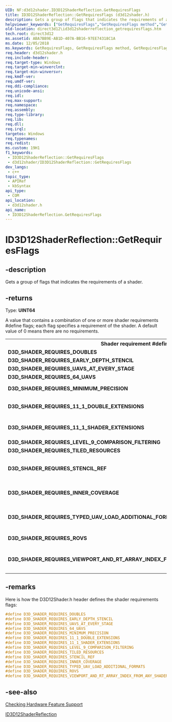 ```yaml
---
UID: NF:d3d12shader.ID3D12ShaderReflection.GetRequiresFlags
title: ID3D12ShaderReflection::GetRequiresFlags (d3d12shader.h)
description: Gets a group of flags that indicates the requirements of a shader.
helpviewer_keywords: ["GetRequiresFlags","GetRequiresFlags method","GetRequiresFlags method","ID3D12ShaderReflection interface","ID3D12ShaderReflection interface","GetRequiresFlags method","ID3D12ShaderReflection.GetRequiresFlags","ID3D12ShaderReflection::GetRequiresFlags","d3d12shader/ID3D12ShaderReflection::GetRequiresFlags","direct3d12.id3d12shaderreflection_getrequiresflags"]
old-location: direct3d12\id3d12shaderreflection_getrequiresflags.htm
tech.root: direct3d12
ms.assetid: ABA7BB9E-AB1D-407A-BB16-97EE74318C1A
ms.date: 12/05/2018
ms.keywords: GetRequiresFlags, GetRequiresFlags method, GetRequiresFlags method,ID3D12ShaderReflection interface, ID3D12ShaderReflection interface,GetRequiresFlags method, ID3D12ShaderReflection.GetRequiresFlags, ID3D12ShaderReflection::GetRequiresFlags, d3d12shader/ID3D12ShaderReflection::GetRequiresFlags, direct3d12.id3d12shaderreflection_getrequiresflags
req.header: d3d12shader.h
req.include-header: 
req.target-type: Windows
req.target-min-winverclnt: 
req.target-min-winversvr: 
req.kmdf-ver: 
req.umdf-ver: 
req.ddi-compliance: 
req.unicode-ansi: 
req.idl: 
req.max-support: 
req.namespace: 
req.assembly: 
req.type-library: 
req.lib: 
req.dll: 
req.irql: 
targetos: Windows
req.typenames: 
req.redist: 
ms.custom: 19H1
f1_keywords:
 - ID3D12ShaderReflection::GetRequiresFlags
 - d3d12shader/ID3D12ShaderReflection::GetRequiresFlags
dev_langs:
 - c++
topic_type:
 - APIRef
 - kbSyntax
api_type:
 - COM
api_location:
 - d3d12shader.h
api_name:
 - ID3D12ShaderReflection.GetRequiresFlags
---
```


# ID3D12ShaderReflection::GetRequiresFlags


## -description

Gets a group of flags that indicates the requirements of a shader.



## -returns

Type: <b>UINT64</b>

A value that contains a combination of one or more shader requirements #define flags; each flag specifies a requirement of the shader.
              A default value of 0 means there are no requirements.
            

<table>
<tr>
<th>Shader requirement #define flag</th>
<th>Description</th>
</tr>
<tr>
<td><b>D3D_SHADER_REQUIRES_DOUBLES</b></td>
<td>Shader requires that the graphics driver and hardware support double data type.
                  </td>
</tr>
<tr>
<td><b>D3D_SHADER_REQUIRES_EARLY_DEPTH_STENCIL</b></td>
<td>Shader requires an early depth stencil.
                </td>
</tr>
<tr>
<td><b>D3D_SHADER_REQUIRES_UAVS_AT_EVERY_STAGE</b></td>
<td>Shader requires unordered access views (UAVs) at every pipeline stage.
                </td>
</tr>
<tr>
<td><b>D3D_SHADER_REQUIRES_64_UAVS</b></td>
<td>Shader requires 64 UAVs.
                </td>
</tr>
<tr>
<td><b>D3D_SHADER_REQUIRES_MINIMUM_PRECISION</b></td>
<td>Shader requires the graphics driver and hardware to support minimum precision.
                  For more info, see <a href="/windows/desktop/direct3dhlsl/using-hlsl-minimum-precision">Using HLSL minimum precision</a>.
                </td>
</tr>
<tr>
<td><b>D3D_SHADER_REQUIRES_11_1_DOUBLE_EXTENSIONS</b></td>
<td>Shader requires that the graphics driver and hardware support extended doubles instructions.
                  For more info, see the <b>ExtendedDoublesShaderInstructions</b> member of <a href="/windows/desktop/api/d3d12/ns-d3d12-d3d12_feature_data_d3d12_options">D3D12_FEATURE_DATA_D3D12_OPTIONS</a>.
                </td>
</tr>
<tr>
<td><b>D3D_SHADER_REQUIRES_11_1_SHADER_EXTENSIONS</b></td>
<td>Shader requires that the graphics driver and hardware support the <a href="/windows/desktop/direct3dhlsl/dx-graphics-hlsl-msad4">msad4</a> intrinsic function in shaders.
                  For more info, see the <b>SAD4ShaderInstructions</b> member of <a href="/windows/desktop/api/d3d12/ns-d3d12-d3d12_feature_data_d3d12_options">D3D12_FEATURE_DATA_D3D12_OPTIONS</a>.
                </td>
</tr>
<tr>
<td><b>D3D_SHADER_REQUIRES_LEVEL_9_COMPARISON_FILTERING</b></td>
<td>Shader requires that the graphics driver and hardware support Direct3D 9 shadow support.
                  </td>
</tr>
<tr>
<td><b>D3D_SHADER_REQUIRES_TILED_RESOURCES</b></td>
<td>Shader requires that the graphics driver and hardware support tiled resources.
                  </td>
</tr>
<tr>
<td><b>D3D_SHADER_REQUIRES_STENCIL_REF</b></td>
<td>Shader requires a reference value for depth stencil tests.
                  For more info, see the <b>PSSpecifiedStencilRefSupported</b> member of the <a href="/windows/desktop/api/d3d12/ns-d3d12-d3d12_feature_data_d3d12_options">D3D12_FEATURE_DATA_D3D12_OPTIONS</a> structure,
                  and <a href="/windows/desktop/api/d3d12/nf-d3d12-id3d12graphicscommandlist-omsetstencilref">ID3D12GraphicsCommandList::OMSetStencilRef</a>.
                </td>
</tr>
<tr>
<td><b>D3D_SHADER_REQUIRES_INNER_COVERAGE</b></td>
<td>Shader requires that the graphics driver and hardware support inner coverage.For more info, see the enumeration constants D3D_NAME_INNER_COVERAGE and D3D11_NAME_INNER_COVERAGE in <a href="/windows/desktop/api/d3dcommon/ne-d3dcommon-d3d_name">D3D_NAME</a>.
                </td>
</tr>
<tr>
<td><b>D3D_SHADER_REQUIRES_TYPED_UAV_LOAD_ADDITIONAL_FORMATS</b></td>
<td>Shader requires that the graphics driver and hardware support the loading of additional formats for typed unordered-access views (UAVs).
                  See the <b>TypedUAVLoadAdditionalFormats</b> member of the <a href="/windows/desktop/api/d3d12/ns-d3d12-d3d12_feature_data_d3d12_options">D3D12_FEATURE_DATA_D3D12_OPTIONS</a> structure.
                </td>
</tr>
<tr>
<td><b>D3D_SHADER_REQUIRES_ROVS</b></td>
<td>Shader requires that the graphics driver and hardware support rasterizer ordered views (ROVs).
                  See <a href="/windows/desktop/direct3d12/rasterizer-order-views">Rasterizer Ordered Views</a>.
                </td>
</tr>
<tr>
<td><b>D3D_SHADER_REQUIRES_VIEWPORT_AND_RT_ARRAY_INDEX_FROM_ANY_SHADER_FEEDING_RASTERIZER</b></td>
<td>Shader requires that the graphics driver and hardware support viewport and render target array index values from any shader-feeding rasterizer.For more info, see the member <b>VPAndRTArrayIndexFromAnyShaderFeedingRasterizerSupportedWithoutGSEmulation</b>of the <a href="/windows/desktop/api/d3d12/ns-d3d12-d3d12_feature_data_d3d12_options">D3D12_FEATURE_DATA_D3D12_OPTIONS</a> structure.
                </td>
</tr>
</table>

## -remarks

Here is how the D3D12Shader.h header defines the shader requirements flags:
        


```cpp
#define D3D_SHADER_REQUIRES_DOUBLES                                                         0x00000001
#define D3D_SHADER_REQUIRES_EARLY_DEPTH_STENCIL                                             0x00000002
#define D3D_SHADER_REQUIRES_UAVS_AT_EVERY_STAGE                                             0x00000004
#define D3D_SHADER_REQUIRES_64_UAVS                                                         0x00000008
#define D3D_SHADER_REQUIRES_MINIMUM_PRECISION                                               0x00000010
#define D3D_SHADER_REQUIRES_11_1_DOUBLE_EXTENSIONS                                          0x00000020
#define D3D_SHADER_REQUIRES_11_1_SHADER_EXTENSIONS                                          0x00000040
#define D3D_SHADER_REQUIRES_LEVEL_9_COMPARISON_FILTERING                                    0x00000080
#define D3D_SHADER_REQUIRES_TILED_RESOURCES                                                 0x00000100
#define D3D_SHADER_REQUIRES_STENCIL_REF                                                     0x00000200
#define D3D_SHADER_REQUIRES_INNER_COVERAGE                                                  0x00000400
#define D3D_SHADER_REQUIRES_TYPED_UAV_LOAD_ADDITIONAL_FORMATS                               0x00000800
#define D3D_SHADER_REQUIRES_ROVS                                                            0x00001000
#define D3D_SHADER_REQUIRES_VIEWPORT_AND_RT_ARRAY_INDEX_FROM_ANY_SHADER_FEEDING_RASTERIZER  0x00002000

```

## -see-also

<a href="/windows/desktop/direct3ddxgi/checking-hardware-feature-support">Checking Hardware Feature Support</a>



<a href="/windows/desktop/api/d3d12shader/nn-d3d12shader-id3d12shaderreflection">ID3D12ShaderReflection</a>
